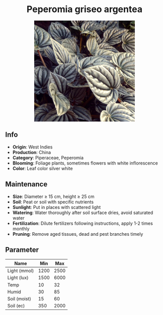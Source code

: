 <h1 align='center'>Peperomia griseo argentea</h1>
<p align="center">
    <img 
        align='center'
        width='320'
        src="../images/peperomia griseo argentea.png" 
        alt='Peperomia griseo argentea' />
</p>

## Info

 - **Origin**: West Indies
 - **Production**: China
 - **Category**: Piperaceae, Peperomia
 - **Blooming**: Foliage plants, sometimes flowers with white inflorescence
 - **Color**: Leaf color silver white

## Maintenance

 - **Size**: Diameter ≥ 15 cm, height ≥ 25 cm
 - **Soil**: Peat or soil with specific nutrients
 - **Sunlight**: Put in places with scattered light
 - **Watering**: Water thoroughly after soil surface dries, avoid saturated water
 - **Fertilization**: Dilute fertilizers following instructions, apply 1-2 times monthly
 - **Pruning**: Remove aged tissues, dead and pest branches timely

## Parameter

| Name         | Min  | Max   |
|--------------|------|-------|
| Light (mmol) | 1200 | 2500  |
| Light (lux)  | 1500 | 6000 |
| Temp         | 10    | 32    |
| Humid        | 30   | 85    |
| Soil (moist) | 15   | 60    |
| Soil (ec)    | 350  | 2000  |